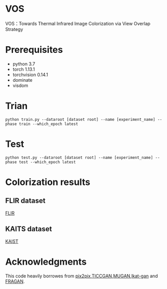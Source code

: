 # VOS
VOS：Towards Thermal Infrared Image Colorization via View Overlap Strategy  
# Prerequisites
  * python 3.7  
  * torch 1.13.1  
  * torchvision 0.14.1
  * dominate
  * visdom
# Trian  
`python train.py --dataroot [dataset root] --name [experiment_name] --phase train --which_epoch latest`  
# Test
`python test.py --dataroot [dataset root] --name [experiment_name] --phase test --which_epoch latest`  
# Colorization results  
## FLIR dataset  
[FLIR](https://github.com/Wangyilin0001/VOS/blob/main/VOS/img/FLIR.png)
## KAITS dataset  
[KAIST](https://github.com/Wangyilin0001/VOS/blob/main/VOS/img/KAIST.png)
# Acknowledgments
This code heavily borrowes from [pix2pix](https://github.com/phillipi/pix2pix),[TICCGAN](https://github.com/Kuangxd/TICCGAN),[MUGAN](https://github.com/HangyingLiao/MUGAN),[lkat-gan](https://github.com/jinxinhuo/LKAT-GAN-for-Infrared-Image-Colorization) and [FRAGAN](https://github.com/cyanymore/FRAGAN?tab=readme-ov-file#colorization-results).
